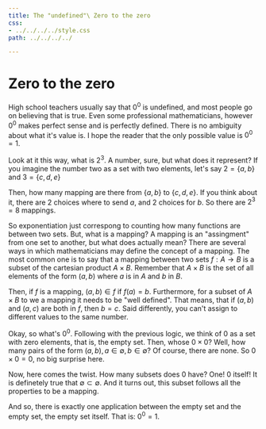 ```yaml
---                                                                                  
title: The "undefined"\ Zero to the zero
css:
- ../../../../style.css
path: ../../../../

---    
```


# Zero to the zero

High school teachers usually say that $0^0$ is undefined,
and most people go on believing that is true. Even some professional mathematicians,
however $0^0$ makes perfect sense and is perfectly defined.
There is no ambiguity about what it's value is. I hope the reader that the only
possible value is $0^0=1$.

Look at it this way, what is $2^3$. A number, sure, but what does it represent?
If you imagine the number two as a set with two elements, let's say $2=\{
a,b
    \}$
and 
$3=\{c,d,e\}$

Then, how many mapping are there from $\{a,b\}$ to 
$\{c,d,e\}$. If you think about it, there are $2$ choices where to send $a$,
and $2$ choices for $b$. So there are $2^3=8$ mappings.


So exponentiation just correspong to counting how many functions are between two sets.
But, what is a mapping? A mapping is an "assingment" from one set to another, 
but what does actually mean?
There are several ways in which mathematicians may define the concept of a mapping.
The most common one is to say that a mapping between two sets $f:A\to B$ is a subset of the cartesian product $A\times B$. Remember that $A\times B$ is the set of all elements of the form $(a,b)$ where $a$ is in $A$ and $b$ in $B$.


Then, if $f$ is a mapping, $(a,b)\in f$ if $f(a)=b$.
Furthermore, for a subset of $A\times B$ to we a mapping it needs to be "well defined". That means, that if $(a,b)$ and $(a,c)$ are both in $f$, then $b=c$.
Said differently, you can't assign to different values to the same number.

Okay, so what's $0^0$. Following with the previous logic, we think of $0$
as a set with zero elements, that is, the empty set. Then, whose $0\times 0$?
Well, how many pairs of the form $(a,b),a\in\emptyset,b\in\emptyset$?
Of course, there are none. So $0\times 0=0$, no big surprise here.

Now, here comes the twist. How many subsets does $0$ have? One! $0$ itself!
It is definetely true that $\emptyset\subset\emptyset$. And it turns out, this
subset follows all the properties to be a mapping.

And so, there is exactly one application between the empty set and the empty set,
the empty set itself. That is: $0^0=1$.

